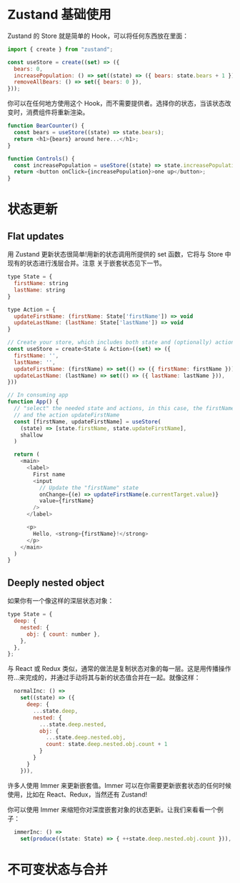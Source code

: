 # Zustand 基础使用

Zustand 的 Store 就是简单的 Hook，可以将任何东西放在里面：

```js
import { create } from "zustand";

const useStore = create((set) => ({
  bears: 0,
  increasePopulation: () => set((state) => ({ bears: state.bears + 1 })),
  removeAllBears: () => set({ bears: 0 }),
}));
```

你可以在任何地方使用这个 Hook，而不需要提供者。选择你的状态，当该状态改变时，消费组件将重新渲染。

```js
function BearCounter() {
  const bears = useStore((state) => state.bears);
  return <h1>{bears} around here...</h1>;
}

function Controls() {
  const increasePopulation = useStore((state) => state.increasePopulation);
  return <button onClick={increasePopulation}>one up</button>;
}
```

# 状态更新

## Flat updates

用 Zustand 更新状态很简单!用新的状态调用所提供的 set 函数，它将与 Store 中现有的状态进行浅层合并。注意 关于嵌套状态见下一节。

```js
type State = {
  firstName: string
  lastName: string
}

type Action = {
  updateFirstName: (firstName: State['firstName']) => void
  updateLastName: (lastName: State['lastName']) => void
}

// Create your store, which includes both state and (optionally) actions
const useStore = create<State & Action>((set) => ({
  firstName: '',
  lastName: '',
  updateFirstName: (firstName) => set(() => ({ firstName: firstName })),
  updateLastName: (lastName) => set(() => ({ lastName: lastName })),
}))

// In consuming app
function App() {
  // "select" the needed state and actions, in this case, the firstName value
  // and the action updateFirstName
  const [firstName, updateFirstName] = useStore(
    (state) => [state.firstName, state.updateFirstName],
    shallow
  )

  return (
    <main>
      <label>
        First name
        <input
          // Update the "firstName" state
          onChange={(e) => updateFirstName(e.currentTarget.value)}
          value={firstName}
        />
      </label>

      <p>
        Hello, <strong>{firstName}!</strong>
      </p>
    </main>
  )
}
```

## Deeply nested object

如果你有一个像这样的深层状态对象：

```js
type State = {
  deep: {
    nested: {
      obj: { count: number },
    },
  },
};
```

与 React 或 Redux 类似，通常的做法是复制状态对象的每一层。这是用传播操作符...来完成的，并通过手动将其与新的状态值合并在一起。就像这样：

```js
  normalInc: () =>
    set((state) => ({
      deep: {
        ...state.deep,
        nested: {
          ...state.deep.nested,
          obj: {
            ...state.deep.nested.obj,
            count: state.deep.nested.obj.count + 1
          }
        }
      }
    })),
```

许多人使用 Immer 来更新嵌套值。Immer 可以在你需要更新嵌套状态的任何时候使用，比如在 React、Redux，当然还有 Zustand!

你可以使用 Immer 来缩短你对深度嵌套对象的状态更新。让我们来看看一个例子：

```js
  immerInc: () =>
    set(produce((state: State) => { ++state.deep.nested.obj.count })),
```

# 不可变状态与合并
